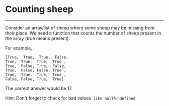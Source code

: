 # Counting sheep

---

Consider an array/list of sheep where some sheep may be missing from their place. We need a function that counts the number of sheep present in the array (true means present).

For example,

    [True,  True,  True,  False,
    True,  True,  True,  True ,
    True,  False, True,  False,
    True,  False, False, True ,
    True,  True,  True,  True ,
    False, False, True,  True]

The correct answer would be 17.

Hint: Don't forget to check for bad values` like null`/`undefined`